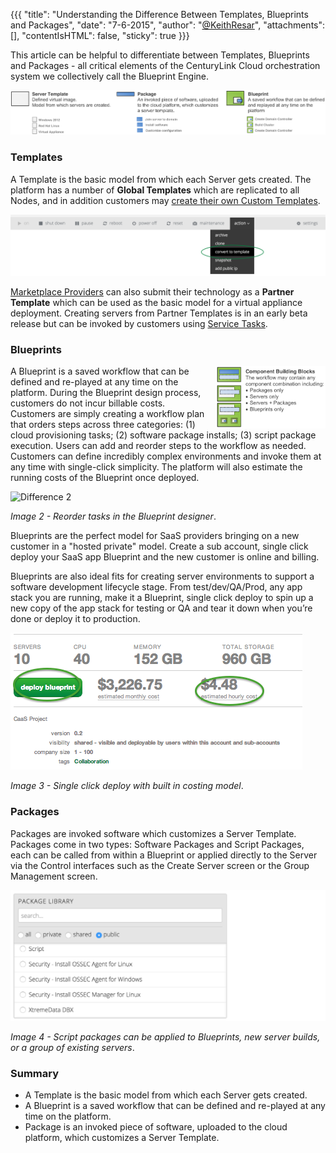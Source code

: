 {{{
  "title": "Understanding the Difference Between Templates, Blueprints and Packages",
  "date": "7-6-2015",
  "author": "<a href='https://twitter.com/KeithResar'>@KeithResar</a>",
  "attachments": [],
  "contentIsHTML": false,
  "sticky": true
}}}

This article can be helpful to differentiate between Templates, Blueprints and Packages - all critical elements of the CenturyLink Cloud orchestration system we collectively call the Blueprint Engine.

![Blueprints](../images/understanding-the-difference-between-templates-blueprints-and-packages-1.png)


### Templates
A Template is the basic model from which each Server gets created. The platform has a number of **Global Templates** which are replicated to all Nodes, and in addition customers may [create their own Custom Templates](../Servers/how-to-create-customer-specific-os-templates.md).

![Templates](../images/understanding-the-difference-between-templates-blueprints-and-packages-3.png)

[Marketplace Providers](http://www.ctl.io/marketplace/program) can also submit their technology as a **Partner Template** which can be used as the basic model for a virtual appliance deployment.  Creating servers from Partner Templates is in an early beta release but can be invoked by customers using [Service Tasks](http://www.ctl.io/service-tasks).

### Blueprints

<img src="../images/understanding-the-difference-between-templates-blueprints-and-packages-2.png" style="margin-left:1em;border:0;float:right;max-width:35%;">

A Blueprint is a saved workflow that can be defined and re-played at any time on the platform. During the Blueprint design process, customers do not incur billable costs. Customers are simply creating a workflow plan that orders steps across three categories: (1) cloud provisioning tasks; (2) software package installs; (3) script package execution. Users can add and reorder steps to the workflow as needed. Customers can define incredibly complex environments and invoke them at any time with single-click simplicity. The platform will also estimate the running costs of the Blueprint once deployed.

![Difference 2](../images/understanding-the-difference-between-templates-blueprints-and-packages-4.png")

*Image 2 - Reorder tasks in the Blueprint designer*.

Blueprints are the perfect model for SaaS providers bringing on a new customer in a "hosted private" model. Create a sub account, single click deploy your SaaS app Blueprint and the new customer is online and billing.

Blueprints are also ideal fits for creating server environments to support a software development lifecycle stage. From test/dev/QA/Prod, any app stack you are running, make it a Blueprint, single click deploy to spin up a new copy of the app stack for testing or QA and tear it down when you’re done or deploy it to production.

![Difference 3](../images/understanding-the-difference-between-templates-blueprints-and-packages-5.png)

*Image 3 - Single click deploy with built in costing model*.

### Packages
Packages are invoked software which customizes a Server Template. Packages come in two types: Software Packages and Script Packages, each can be called from within a Blueprint or applied directly to the Server via the Control interfaces such as the Create Server screen or the Group Management screen.

![Difference 4](../images/understanding-the-difference-between-templates-blueprints-and-packages-6.png)

*Image 4 - Script packages can be applied to Blueprints, new server builds, or a group of existing servers*.

### Summary
* A Template is the basic model from which each Server gets created.
* A Blueprint is a saved workflow that can be defined and re-played at any time on the platform.
* Package is an invoked piece of software, uploaded to the cloud platform, which customizes a Server Template.
